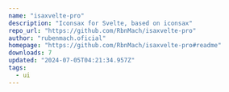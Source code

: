 ```yaml
---
name: "isaxvelte-pro"
description: "Iconsax for Svelte, based on iconsax"
repo_url: "https://github.com/RbnMach/isaxvelte-pro"
author: "rubenmach.oficial"
homepage: "https://github.com/RbnMach/isaxvelte-pro#readme"
downloads: 7
updated: "2024-07-05T04:21:34.957Z"
tags: 
  - ui
---
```

